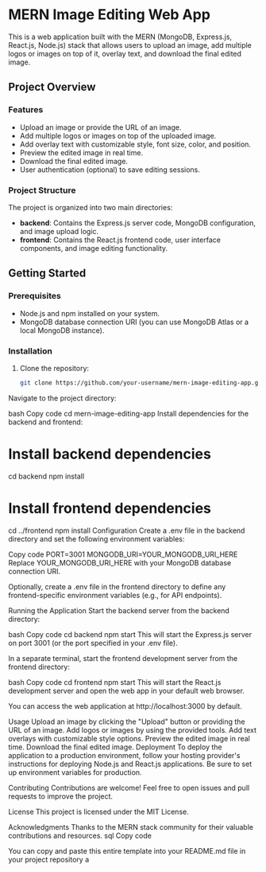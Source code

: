 # MERN Image Editing Web App

This is a web application built with the MERN (MongoDB, Express.js, React.js, Node.js) stack that allows users to upload an image, add multiple logos or images on top of it, overlay text, and download the final edited image.

## Project Overview

### Features

- Upload an image or provide the URL of an image.
- Add multiple logos or images on top of the uploaded image.
- Add overlay text with customizable style, font size, color, and position.
- Preview the edited image in real time.
- Download the final edited image.
- User authentication (optional) to save editing sessions.

### Project Structure

The project is organized into two main directories:

- **backend**: Contains the Express.js server code, MongoDB configuration, and image upload logic.
- **frontend**: Contains the React.js frontend code, user interface components, and image editing functionality.

## Getting Started

### Prerequisites

- Node.js and npm installed on your system.
- MongoDB database connection URI (you can use MongoDB Atlas or a local MongoDB instance).

### Installation

1. Clone the repository:

   ```bash
   git clone https://github.com/your-username/mern-image-editing-app.git
Navigate to the project directory:

bash
Copy code
cd mern-image-editing-app
Install dependencies for the backend and frontend:


# Install backend dependencies
cd backend
npm install

# Install frontend dependencies
cd ../frontend
npm install
Configuration
Create a .env file in the backend directory and set the following environment variables:


Copy code
PORT=3001
MONGODB_URI=YOUR_MONGODB_URI_HERE
Replace YOUR_MONGODB_URI_HERE with your MongoDB database connection URI.

Optionally, create a .env file in the frontend directory to define any frontend-specific environment variables (e.g., for API endpoints).

Running the Application
Start the backend server from the backend directory:

bash
Copy code
cd backend
npm start
This will start the Express.js server on port 3001 (or the port specified in your .env file).

In a separate terminal, start the frontend development server from the frontend directory:

bash
Copy code
cd frontend
npm start
This will start the React.js development server and open the web app in your default web browser.

You can access the web application at http://localhost:3000 by default.

Usage
Upload an image by clicking the "Upload" button or providing the URL of an image.
Add logos or images by using the provided tools.
Add text overlays with customizable style options.
Preview the edited image in real time.
Download the final edited image.
Deployment
To deploy the application to a production environment, follow your hosting provider's instructions for deploying Node.js and React.js applications. Be sure to set up environment variables for production.

Contributing
Contributions are welcome! Feel free to open issues and pull requests to improve the project.

License
This project is licensed under the MIT License.

Acknowledgments
Thanks to the MERN stack community for their valuable contributions and resources.
sql
Copy code

You can copy and paste this entire template into your README.md file in your project repository a